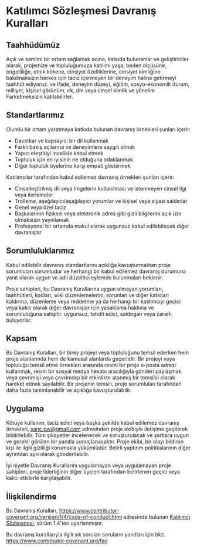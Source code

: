 # Katılımcı Sözleşmesi Davranış Kuralları

## Taahhüdümüz

Açık ve samimi bir ortam sağlamak adına, katkıda bulunanlar ve geliştiriciler olarak, projemize ve topluluğumuza katılımı yaşa, beden ölçüsüne, engelliliğe, etnik kökene, cinsiyet özelliklerine, cinsiyet kimliğine bakılmaksızın herkes için taciz içermeyen bir deneyim haline getirmeyi taahhüt ediyoruz. ve ifade, deneyim düzeyi, eğitim, sosyo-ekonomik durum, milliyet, kişisel görünüm, ırk, din veya cinsel kimlik ve yönelim Farketmeksizin katılabilirler.

## Standartlarımız

Olumlu bir ortam yaratmaya katkıda bulunan davranış örnekleri şunları içerir:

* Davetkar ve kapsayıcı bir dil kullanmak
* Farklı bakış açılarına ve deneyimlere saygılı olmak
* Yapıcı eleştiriyi incelikle kabul etmek
* Topluluk için en iyisinin ne olduğuna odaklanmak
* Diğer topluluk üyelerine karşı empati göstermek

Katılımcılar tarafından kabul edilemez davranış örnekleri şunları içerir:

* Cinselleştirilmiş dil veya imgelerin kullanılması ve istenmeyen cinsel ilgi veya ilerlemeler
* Trolleme, aşağılayıcı/aşağılayıcı yorumlar ve kişisel veya siyasi saldırılar
* Genel veya özel taciz
* Başkalarının fiziksel veya elektronik adres gibi gizli bilgilerini açık izin olmaksızın yayınlamak
* Profesyonel bir ortamda makul olarak uygunsuz kabul edilebilecek diğer davranışlar

## Sorumluluklarımız

Kabul edilebilir davranış standartlarını açıklığa kavuşturmaktan proje sorumluları sorumludur ve herhangi bir kabul edilemez davranış durumuna yanıt olarak uygun ve adil düzeltici eylemde bulunmaları beklenir.

Proje sahipleri, bu Davranış Kurallarına uygun olmayan yorumları, taahhütleri, kodları, wiki düzenlemelerini, sorunları ve diğer katkıları kaldırma, düzenleme veya reddetme ya da herhangi bir katılımcıyı geçici veya kalıcı olarak diğer davranışlar için yasaklama hakkına ve sorumluluğuna sahiptir. uygunsuz, tehdit edici, saldırgan veya zararlı buluyorlar.

## Kapsam

Bu Davranış Kuralları, bir birey projeyi veya topluluğunu temsil ederken hem proje alanlarında hem de kamusal alanlarda geçerlidir. Bir projeyi veya topluluğu temsil etme örnekleri arasında resmi bir proje e-posta adresi kullanmak, resmi bir sosyal medya hesabı aracılığıyla gönderi paylaşmak veya çevrimiçi veya çevrimdışı bir etkinlikte atanmış bir temsilci olarak hareket etmek sayılabilir. Bir projenin temsili, proje sorumluları tarafından daha fazla tanımlanabilir ve açıklığa kavuşturulabilir.

## Uygulama

Kötüye kullanım, taciz edici veya başka şekilde kabul edilemez davranış örnekleri, sanc.pw@gmail.com adresinden proje ekibiyle iletişime geçilerek bildirilebilir. Tüm şikayetler incelenecek ve soruşturulacak ve şartlara uygun ve gerekli görülen bir yanıtla sonuçlanacaktır. Proje ekibi, bir olayı bildiren kişi ile ilgili gizliliği korumakla yükümlüdür. Belirli yaptırım politikalarının diğer ayrıntıları ayrı olarak gönderilebilir.

İyi niyetle Davranış Kurallarını uygulamayan veya uygulamayan proje sahipleri, proje liderliğinin diğer üyeleri tarafından belirlenen geçici veya kalıcı etkilerle karşılaşabilir.

## İlişkilendirme

Bu Davranış Kuralları, https://www.contributor-covenant.org/version/1/4/code-of-conduct.html adresinde bulunan [Katılımcı Sözleşmesi][homepage], sürüm 1.4'ten uyarlanmıştır.

[homepage]: https://www.contributor-covenant.org

Bu davranış kurallarıyla ilgili sık sorulan soruların yanıtları için bkz.
https://www.contributor-covenant.org/faq
